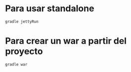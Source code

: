 # Para usar standalone

    gradle jettyRun
    
    
# Para crear un war a partir del proyecto

    gradle war
